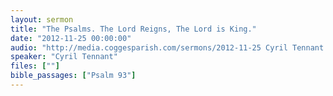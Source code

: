 ```yaml
---
layout: sermon
title: "The Psalms. The Lord Reigns, The Lord is King."
date: "2012-11-25 00:00:00"
audio: "http://media.coggesparish.com/sermons/2012-11-25 Cyril Tennant.mp3"
speaker: "Cyril Tennant"
files: [""]
bible_passages: ["Psalm 93"]
---
```

